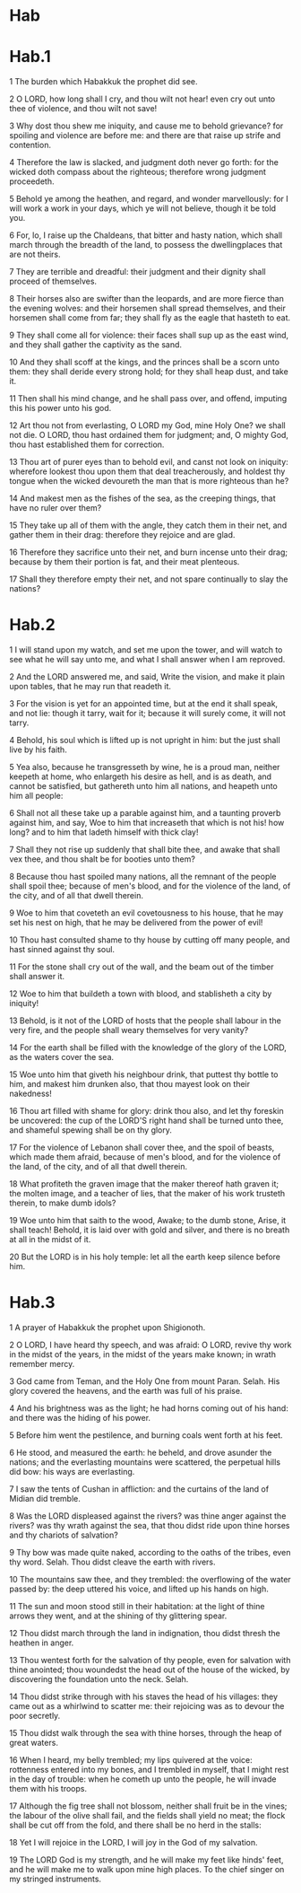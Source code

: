# Hab

# Hab.1

1 The burden which Habakkuk the prophet did see.

2 O LORD, how long shall I cry, and thou wilt not hear! even cry out unto thee of violence, and thou wilt not save!

3 Why dost thou shew me iniquity, and cause me to behold grievance? for spoiling and violence are before me: and there are that raise up strife and contention.

4 Therefore the law is slacked, and judgment doth never go forth: for the wicked doth compass about the righteous; therefore wrong judgment proceedeth.

5 Behold ye among the heathen, and regard, and wonder marvellously: for I will work a work in your days, which ye will not believe, though it be told you.

6 For, lo, I raise up the Chaldeans, that bitter and hasty nation, which shall march through the breadth of the land, to possess the dwellingplaces that are not theirs.

7 They are terrible and dreadful: their judgment and their dignity shall proceed of themselves.

8 Their horses also are swifter than the leopards, and are more fierce than the evening wolves: and their horsemen shall spread themselves, and their horsemen shall come from far; they shall fly as the eagle that hasteth to eat.

9 They shall come all for violence: their faces shall sup up as the east wind, and they shall gather the captivity as the sand.

10 And they shall scoff at the kings, and the princes shall be a scorn unto them: they shall deride every strong hold; for they shall heap dust, and take it.

11 Then shall his mind change, and he shall pass over, and offend, imputing this his power unto his god.

12 Art thou not from everlasting, O LORD my God, mine Holy One? we shall not die. O LORD, thou hast ordained them for judgment; and, O mighty God, thou hast established them for correction.

13 Thou art of purer eyes than to behold evil, and canst not look on iniquity: wherefore lookest thou upon them that deal treacherously, and holdest thy tongue when the wicked devoureth the man that is more righteous than he?

14 And makest men as the fishes of the sea, as the creeping things, that have no ruler over them?

15 They take up all of them with the angle, they catch them in their net, and gather them in their drag: therefore they rejoice and are glad.

16 Therefore they sacrifice unto their net, and burn incense unto their drag; because by them their portion is fat, and their meat plenteous.

17 Shall they therefore empty their net, and not spare continually to slay the nations?

# Hab.2

1 I will stand upon my watch, and set me upon the tower, and will watch to see what he will say unto me, and what I shall answer when I am reproved.

2 And the LORD answered me, and said, Write the vision, and make it plain upon tables, that he may run that readeth it.

3 For the vision is yet for an appointed time, but at the end it shall speak, and not lie: though it tarry, wait for it; because it will surely come, it will not tarry.

4 Behold, his soul which is lifted up is not upright in him: but the just shall live by his faith.

5 Yea also, because he transgresseth by wine, he is a proud man, neither keepeth at home, who enlargeth his desire as hell, and is as death, and cannot be satisfied, but gathereth unto him all nations, and heapeth unto him all people:

6 Shall not all these take up a parable against him, and a taunting proverb against him, and say, Woe to him that increaseth that which is not his! how long? and to him that ladeth himself with thick clay!

7 Shall they not rise up suddenly that shall bite thee, and awake that shall vex thee, and thou shalt be for booties unto them?

8 Because thou hast spoiled many nations, all the remnant of the people shall spoil thee; because of men's blood, and for the violence of the land, of the city, and of all that dwell therein.

9 Woe to him that coveteth an evil covetousness to his house, that he may set his nest on high, that he may be delivered from the power of evil!

10 Thou hast consulted shame to thy house by cutting off many people, and hast sinned against thy soul.

11 For the stone shall cry out of the wall, and the beam out of the timber shall answer it.

12 Woe to him that buildeth a town with blood, and stablisheth a city by iniquity!

13 Behold, is it not of the LORD of hosts that the people shall labour in the very fire, and the people shall weary themselves for very vanity?

14 For the earth shall be filled with the knowledge of the glory of the LORD, as the waters cover the sea.

15 Woe unto him that giveth his neighbour drink, that puttest thy bottle to him, and makest him drunken also, that thou mayest look on their nakedness!

16 Thou art filled with shame for glory: drink thou also, and let thy foreskin be uncovered: the cup of the LORD'S right hand shall be turned unto thee, and shameful spewing shall be on thy glory.

17 For the violence of Lebanon shall cover thee, and the spoil of beasts, which made them afraid, because of men's blood, and for the violence of the land, of the city, and of all that dwell therein.

18 What profiteth the graven image that the maker thereof hath graven it; the molten image, and a teacher of lies, that the maker of his work trusteth therein, to make dumb idols?

19 Woe unto him that saith to the wood, Awake; to the dumb stone, Arise, it shall teach! Behold, it is laid over with gold and silver, and there is no breath at all in the midst of it.

20 But the LORD is in his holy temple: let all the earth keep silence before him.

# Hab.3

1 A prayer of Habakkuk the prophet upon Shigionoth.

2 O LORD, I have heard thy speech, and was afraid: O LORD, revive thy work in the midst of the years, in the midst of the years make known; in wrath remember mercy.

3 God came from Teman, and the Holy One from mount Paran. Selah. His glory covered the heavens, and the earth was full of his praise.

4 And his brightness was as the light; he had horns coming out of his hand: and there was the hiding of his power.

5 Before him went the pestilence, and burning coals went forth at his feet.

6 He stood, and measured the earth: he beheld, and drove asunder the nations; and the everlasting mountains were scattered, the perpetual hills did bow: his ways are everlasting.

7 I saw the tents of Cushan in affliction: and the curtains of the land of Midian did tremble.

8 Was the LORD displeased against the rivers? was thine anger against the rivers? was thy wrath against the sea, that thou didst ride upon thine horses and thy chariots of salvation?

9 Thy bow was made quite naked, according to the oaths of the tribes, even thy word. Selah. Thou didst cleave the earth with rivers.

10 The mountains saw thee, and they trembled: the overflowing of the water passed by: the deep uttered his voice, and lifted up his hands on high.

11 The sun and moon stood still in their habitation: at the light of thine arrows they went, and at the shining of thy glittering spear.

12 Thou didst march through the land in indignation, thou didst thresh the heathen in anger.

13 Thou wentest forth for the salvation of thy people, even for salvation with thine anointed; thou woundedst the head out of the house of the wicked, by discovering the foundation unto the neck. Selah.

14 Thou didst strike through with his staves the head of his villages: they came out as a whirlwind to scatter me: their rejoicing was as to devour the poor secretly.

15 Thou didst walk through the sea with thine horses, through the heap of great waters.

16 When I heard, my belly trembled; my lips quivered at the voice: rottenness entered into my bones, and I trembled in myself, that I might rest in the day of trouble: when he cometh up unto the people, he will invade them with his troops.

17 Although the fig tree shall not blossom, neither shall fruit be in the vines; the labour of the olive shall fail, and the fields shall yield no meat; the flock shall be cut off from the fold, and there shall be no herd in the stalls:

18 Yet I will rejoice in the LORD, I will joy in the God of my salvation.

19 The LORD God is my strength, and he will make my feet like hinds' feet, and he will make me to walk upon mine high places. To the chief singer on my stringed instruments.

